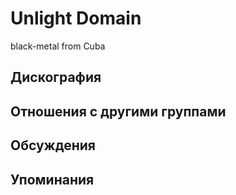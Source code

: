 # Unlight Domain

black-metal from Cuba

## Дискография


## Отношения с другими группами


## Обсуждения


## Упоминания

